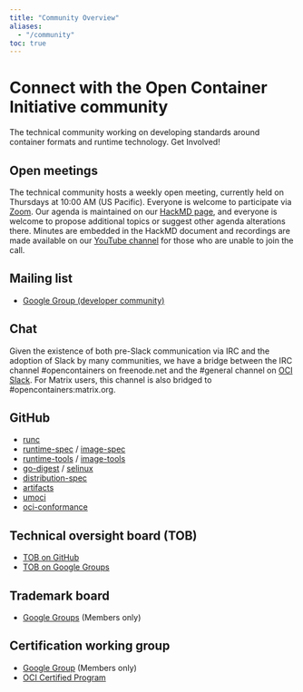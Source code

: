 ```yaml
---
title: "Community Overview"
aliases: 
  - "/community"
toc: true
---
```


# Connect with the Open Container Initiative community

The technical community working on developing standards around container formats and runtime technology.  Get Involved!

## Open meetings

The technical community hosts a weekly open meeting, currently held on Thursdays at 10:00 AM (US Pacific). Everyone is welcome to participate via [Zoom](https://zoom.my.us/opencontainers).  Our agenda is maintained on our [HackMD page](https://hackmd.io/El8Dd2xrTlCaCG59ns5cwg), and everyone is welcome to propose additional topics or suggest other agenda alterations there. Minutes are embedded in the HackMD document and recordings are made available on our [YouTube channel](https://www.youtube.com/channel/UCpGceic1q4-3Tai0kgeBcwg) for those who are unable to join the call.

## Mailing list 

- [Google Group (developer community)](https://groups.google.com/a/opencontainers.org/forum/#!forum/dev)

## Chat 

Given the existence of both pre-Slack communication via IRC and the adoption of Slack by many communities, we have a bridge between the
IRC channel #opencontainers on freenode.net and the #general channel on [OCI Slack](https://communityinviter.com/apps/opencontainers/join-the-oci-community). For Matrix users, this channel
is also bridged to #opencontainers:matrix.org.

## GitHub 

- [runc](https://github.com/opencontainers/runc)
- [runtime-spec](https://github.com/opencontainers/runtime-spec) / [image-spec](https://github.com/opencontainers/image-spec)
- [runtime-tools](https://github.com/opencontainers/runtime-tools) / [image-tools](https://github.com/opencontainers/image-tools)
- [go-digest](https://github.com/opencontainers/go-digest) / [selinux](https://github.com/opencontainers/selinux)
- [distribution-spec](https://github.com/opencontainers/distribution-spec)
- [artifacts](https://github.com/opencontainers/artifacts)
- [umoci](https://github.com/opencontainers/umoci)
- [oci-conformance](https://github.com/opencontainers/oci-conformance)

## Technical oversight board (TOB) 

- [TOB on GitHub](https://github.com/opencontainers/tob)
- [TOB on Google Groups](https://groups.google.com/a/opencontainers.org/forum/#!forum/tob)

## Trademark board 

- [Google Groups](https://groups.google.com/a/opencontainers.org/forum/#!forum/trademark-board) (Members only)

## Certification working group 

- [Google Group](https://groups.google.com/a/opencontainers.org/forum/#!forum/cert-wg) (Members only)
- [OCI Certified Program](/community/certified)
